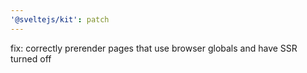 ```yaml
---
'@sveltejs/kit': patch
---
```


fix: correctly prerender pages that use browser globals and have SSR turned off
